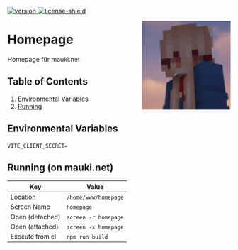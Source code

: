 [discord-invite]: https://discord.gg/7fVXR2g7DG

[maven-central]: https://img.shields.io/badge/Version-v1.3.0.BETA-blue.svg
[discord-shield]: https://discord.com/api/guilds/859073652775059457/widget.png

[license]: https://github.com/MaukiNet/Mauki-Website/blob/main/LICENSE
[license-shield]: https://img.shields.io/badge/License-GPL3.0-green.svg

[version]: https://img.shields.io/static/v1?label=Download&message=v1.4.0_ALPHA&color=blue
[download]: https://github.com/MaukiNet/Mauki-Website/releases/tag/v1.4.0_ALPHA

[ ![version][] ][download]
[ ![license-shield][] ][license]
<!--
![maven-central][]
-->

<img align="right" src="https://github.com/MaukiNet/.github/blob/main/assets/4542221e59746b200f7d3d2c96cf9210.png" height="200" width="200">

# Homepage
Homepage für mauki.net

## Table of Contents
1. [Environmental Variables](#environmental-variables)
2. [Running](#running-on-maukinet)

## Environmental Variables
```env
VITE_CLIENT_SECRET=
```

## Running (on mauki.net)
| **Key**         	| **Value**               	|
|-----------------	|-------------------------	|
| Location        	| `/home/www/homepage`      |
| Screen Name     	| `homepage`               	|
| Open (detached) 	| `screen -r homepage`     	|
| Open (attached) 	| `screen -x homepage`     	|
| Execute from cl 	| `npm run build`          	|
